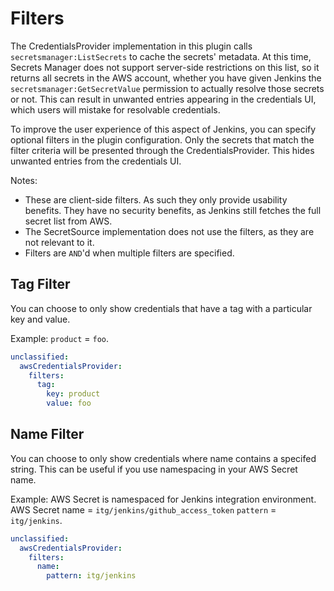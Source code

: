 # Filters

The CredentialsProvider implementation in this plugin calls `secretsmanager:ListSecrets` to cache the secrets' metadata. At this time, Secrets Manager does not support server-side restrictions on this list, so it returns all secrets in the AWS account, whether you have given Jenkins the `secretsmanager:GetSecretValue` permission to actually resolve those secrets or not. This can result in unwanted entries appearing in the credentials UI, which users will mistake for resolvable credentials. 

To improve the user experience of this aspect of Jenkins, you can specify optional filters in the plugin configuration. Only the secrets that match the filter criteria will be presented through the CredentialsProvider. This hides unwanted entries from the credentials UI. 

Notes:

- These are client-side filters. As such they only provide usability benefits. They have no security benefits, as Jenkins still fetches the full secret list from AWS.
- The SecretSource implementation does not use the filters, as they are not relevant to it.
- Filters are `AND`'d when multiple filters are specified.

## Tag Filter

You can choose to only show credentials that have a tag with a particular key and value.

Example: `product` = `foo`.

```yaml
unclassified:
  awsCredentialsProvider:
    filters:
      tag:
        key: product
        value: foo
```

## Name Filter

You can choose to only show credentials where name contains a specifed string. This can be useful if you use namespacing in your AWS Secret name.

Example:
AWS Secret is namespaced for Jenkins integration environment.
AWS Secret name = `itg/jenkins/github_access_token`
`pattern` = `itg/jenkins`.

```yaml
unclassified:
  awsCredentialsProvider:
    filters:
      name:
        pattern: itg/jenkins
```